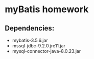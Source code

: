 # myBatis homework

## Dependencies:
* mybatis-3.5.6.jar
* mssql-jdbc-9.2.0.jre11.jar
* mysql-connector-java-8.0.23.jar
